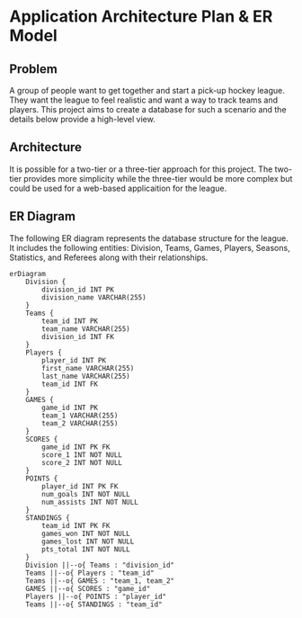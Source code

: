 
# Application Architecture Plan & ER Model
## Problem 
A group of people want to get together and start a pick-up hockey league. They want the league to feel realistic and want a way to track teams and players. This project aims to create a database for such a scenario and the details below provide a high-level view. 

## Architecture 
It is possible for a two-tier or a three-tier approach for this project. The two-tier provides more simplicity while the three-tier would be more complex but could be used for a web-based applicaition for the league. 

## ER Diagram

The following ER diagram represents the database structure for the league. It includes the following entities: Division, Teams, Games, Players, Seasons, Statistics, and Referees along with their relationships. 

```mermaid
erDiagram
    Division {
        division_id INT PK
        division_name VARCHAR(255)
    }
    Teams {
        team_id INT PK
        team_name VARCHAR(255)
        division_id INT FK
    }
    Players {
        player_id INT PK
        first_name VARCHAR(255)
        last_name VARCHAR(255)
        team_id INT FK
    }
    GAMES {
        game_id INT PK
        team_1 VARCHAR(255)
        team_2 VARCHAR(255)
    }
    SCORES {
        game_id INT PK FK
        score_1 INT NOT NULL
        score_2 INT NOT NULL
    }
    POINTS {
        player_id INT PK FK
        num_goals INT NOT NULL
        num_assists INT NOT NULL
    }
    STANDINGS {
        team_id INT PK FK
        games_won INT NOT NULL
        games_lost INT NOT NULL
        pts_total INT NOT NULL
    }
    Division ||--o{ Teams : "division_id"
    Teams ||--o{ Players : "team_id"
    Teams ||--o{ GAMES : "team_1, team_2"
    GAMES ||--o{ SCORES : "game_id"
    Players ||--o{ POINTS : "player_id"
    Teams ||--o{ STANDINGS : "team_id"
```
